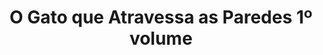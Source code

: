 ---
Numero: 379
title: O Gato que Atravessa as Paredes 1º volume
Autor: Robert A Heinlein
Co-autor: 
Ano-de-Publicacao: 1989
Titulo-original: The Cat Who Walks Through Walls
Tradutor: Clarisse Tavares
Co-tradutor: 
Ano-de-edicao: 1985
alias: Robert-A-Heinlein
Autor2-alias: 
Tradutor1-alias: Clarisse-Tavares
Tradutor2-alias: 
Titulo-link: 379-O-Gato-que-Atravessa-as-Paredes-1-volume
Capa: 
pags: 
Capa-link: 
---